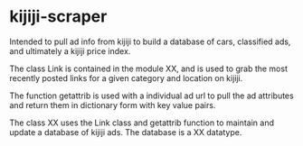 # kijiji-scraper
Intended to pull ad info from kijiji to build a database of cars, classified ads, and ultimately a kijiji price index.

The class Link is contained in the module XX, and is used to grab the most recently posted links for a given category and location on kijiji. 

The function getattrib is used with a individual ad url to pull the ad attributes and return them in dictionary form with key value pairs. 

The class XX uses the Link class and getattrib function to maintain and update a database of kijiji ads. The database is a XX datatype. 

